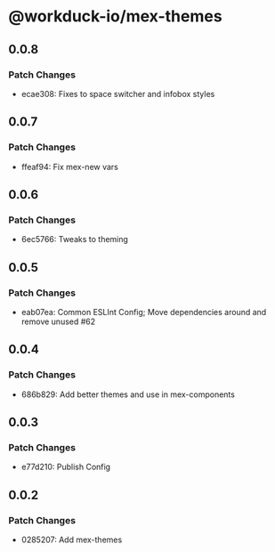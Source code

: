 # @workduck-io/mex-themes

## 0.0.8

### Patch Changes

- ecae308: Fixes to space switcher and infobox styles

## 0.0.7

### Patch Changes

- ffeaf94: Fix mex-new vars

## 0.0.6

### Patch Changes

- 6ec5766: Tweaks to theming

## 0.0.5

### Patch Changes

- eab07ea: Common ESLInt Config; Move dependencies around and remove unused #62

## 0.0.4

### Patch Changes

- 686b829: Add better themes and use in mex-components

## 0.0.3

### Patch Changes

- e77d210: Publish Config

## 0.0.2

### Patch Changes

- 0285207: Add mex-themes
